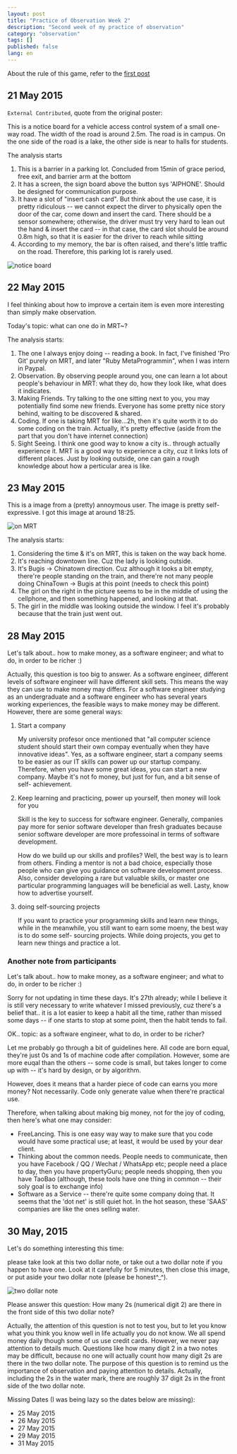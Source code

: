 ```yaml
---
layout: post
title: "Practice of Observation Week 2"
description: "Second week of my practice of observation"
category: "observation"
tags: []
published: false
lang: en
---
```


About the rule of this game, refer to the [first post](/observation/2015/05/13/practice-of-observation/)

## 21 May 2015

`External Contributed`, quote from the original poster:

This is a notice board for a vehicle access control system of a small one-way
road. The width of the road is around 2.5m. The road is in campus. On the one
side of the road is a lake, the other side is near to halls for students.

The analysis starts

1. This is a barrier in a parking lot. Concluded from 15min of grace period,
   free exit, and barrier arm at the bottom
2. It has a screen, the sign board above the button sys 'AIPHONE'. Should be
   designed for communication purpose.
3. It have a slot of "insert cash card". But think about the use case, it is
   pretty ridiculous -- we cannot expect the dirver to physically open the door
   of the car, come down and insert the card. There should be a sensor
   somewhere; otherwise, the driver must try very hard to lean out the hand &
   insert the card -- in that case, the card slot should be around 0.8m high, so
   that it is easier for the driver to reach while sitting
4. According to my memory, the bar is often raised, and there's little traffic
   on the road. Therefore, this parking lot is rarely used.

![notice board](https://dl.dropboxusercontent.com/u/9778027/poo/20150521_barrier.jpeg)

## 22 May 2015

I feel thinking about how to improve a certain item is even more interesting
than simply make observation.

Today's topic: what can one do in MRT~?

The analysis starts:

1. The one I always enjoy doing -- reading a book. In fact, I've finished 'Pro
   Git' purely on MRT, and later "Ruby MetaProgrammin", when I was intern in
   Paypal.
2. Observation. By observing people around you, one can learn a lot about
   people's behaviour in MRT: what they do, how they look like, what does it
   indicates.
3. Making Friends. Try talking to the one sitting next to you, you may
   potentially find some new friends. Everyone has some pretty nice story
   behind, waiting to be discovered & shared.
4. Coding. If one is taking MRT for like...2h, then it's quite worth it to do
   some coding on the train. Actually, it's pretty effective (aside from the
   part that you don't have internet connection)
5. Sight Seeing. I think one good way to know a city is.. through actually
   experience it. MRT is a good way to experience a city, cuz it links lots of
   different places. Just by looking outside, one can gain a rough knowledge
   about how a perticular area is like.



## 23 May 2015

This is a image from a (pretty) annoymous user. The image is pretty
self-expressive. I got this image at around 18:25.

![on MRT](https://dl.dropboxusercontent.com/u/9778027/poo/20150522_mrt.jpg)

The analysis starts:

1. Considering the time & it's on MRT, this is taken on the way back home.
2. It's reaching downtown line. Cuz the lady is looking outside.
3. It's Bugis -> Chinatown direction. Cuz although it looks a bit empty,
   there're people standing on the train, and there're not many people doing
   ChinaTown -> Bugis at this point (needs to check this point)
4. The girl on the right in the picture seems to be in the middle of using the
   cellphone, and then something happened, and looking at that.
5. The girl in the middle was looking outside the window. I feel it's probably
   because that the train just went out.

## 28 May 2015

Let's talk about.. how to make money, as a software engineer; and what to do, in
order to be richer :)

Actually, this question is too big to answer. As a software engineer, different
levels of software engineer will have different skill sets. This means the way 
they can use to make money may differs. For a software engineer studying as an 
undergraduate and a software engineer who has several years working experiences,
the feasible ways to make money may be different.
However, there are some general ways:

1. Start a company

   My university profesor once mentioned that "all computer science student should
start their own compay eventually when they have innovative ideas". Yes, as a 
software engineer, start a company seems to be easier as our IT skills can power 
up our startup company. Therefore, when you have some great ideas, you can start
a new company. Maybe it's not fo money, but just for fun, and a bit sense of self-
achievement.

2. Keep learning and practicing, power up yourself, then money will look for you

   Skill is the key to success for software engineer. Generally, companies pay more
for senior software developer than fresh graduates because senior software developer
are more professoinal in terms of software development.

   How do we build up our skills and profiles? Well, the best way is to learn from 
others. Finding a mentor is not a bad choice, especially those people who can give
you guidance on software development process. Also, consider developing a rare but
valuable skills, or master one particular programming languages will be beneficial
as well. Lasty, know how to advertise yourself.

3. doing self-sourcing projects

   If you want to practice your programming skills and learn new things, while in
the meanwhile, you still want to earn some moeny, the best way is to do some self-
sourcing projects. While doing projects, you get to learn new things and practice 
a lot.

### Another note from participants
Let's talk about.. how to make money, as a software engineer; and what to do, in
order to be richer :)

Sorry for not updating in time these days. It's 27th already; while I believe it
is still very necessary to write whatever I missed previously, cuz there's a
belief that.. it is a lot easier to keep a habit all the time, rather than
missed some days -- if one starts to stop at some point, then the habit tends to
fail.

OK.. topic: as a software engineer, what to do, in order to be richer?

Let me probably go through a bit of guidelines here. All code are born equal,
they're just 0s and 1s of machine code after compilation. However, some are more
euqal than the others -- some code is small, but takes longer to come up with --
it's hard by design, or by algorithm.

However, does it means that a harder piece of code can earns you more money? Not
necessarily. Code only generate value when there're practical use. 

Therefore, when talking about making big money, not for the joy of coding, then
here's what one may consider:

- FreeLancing. This is one easy way way to make sure that you code would have
  some practical use; at least, it would be used by your dear client. 
- Thinking about the common needs. People needs to communicate, then you have
  Facebook / QQ / Wechat / WhatsApp etc; people need a place to day, then you
  have propertyGuru; people needs shopping, then you have TaoBao (although, 
  these tools have one thing in common -- their soly goal is to exchange info)
- Software as a Service -- there're quite some company doing that. It seems that
  the 'dot net' is still quiet hot. In the hot season, these 'SAAS' companies
  are like the ones selling water.

## 30 May, 2015

   Let's do something interesting this time:

please take look at this two dollar note, or take out a two dollar note if you
happen to have one. Look at it carefully for 5 minutes, then close this image,
or put aside your two dollar note (please be honest^\_^). 

![two dollar note](https://dl.dropboxusercontent.com/u/108594727/two%20dollar%20note.jpg)

Please answer this question: How many 2s (numerical digit 2) are there in the
front side of this two dollar note? 

Actually, the attention of this question is not to test you, but to let you know
what you think you know well in life actually you do not know. We all spend money
daily though some of us use credit cards. However, we never pay attention to details
much. Questions like how many digit 2 in a two notes may be difficult, because no
one will actually count how many digit 2s are there in the two dollar note. The 
purpose of this question is to remind us the importance of observation and paying
attention to details.
Actually, including the 2s in the water mark, there are roughly 37 digit 2s in the
front side of the two dollar note.

Missing Dates (I was being lazy so the dates below are missing):

- 25 May 2015
- 26 May 2015
- 27 May 2015
- 29 May 2015
- 31 May 2015
